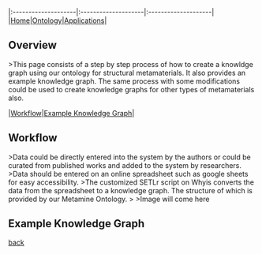 
|:--------------------|:--------------------|:--------------------|
|[Home](./index.html)|[Ontology](./ontology.html)|[Applications](./applications.html)|

<h2 id="overview">Overview</h2>
>This page consists of a step by step process of how to create a knowldge graph using our ontology for structural metamaterials. It also provides an example knowledge graph. The same process with some modifications could be used to create knowledge graphs for other types of metamaterials also.

|[Workflow](#workflow)|[Example Knowledge Graph](#exampleKG)|

<h2 id="workflow">Workflow</h2>
>Data could be directly entered into the system by the authors or could be curated from published works and added to the system by researchers.
>Data should be entered on an online spreadsheet such as google sheets for easy accessibility.
>The customized SETLr script on Whyis converts the data from the spreadsheet to a knowledge graph. The structure of which is provided by our Metamine Ontology.
>
>Image will come here

<h2 id="exampleKG">Example Knowledge Graph</h2>

[back](./)